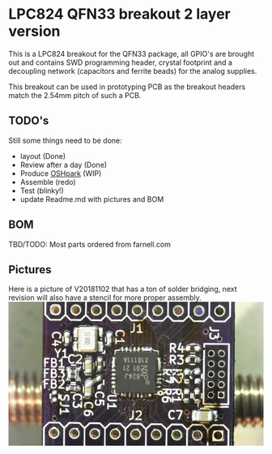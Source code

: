 # LPC824 QFN33 breakout 2 layer version
This is a LPC824 breakout for the QFN33 package, all GPIO's are brought out and contains SWD programming header, crystal footprint and a decoupling network (capacitors and ferrite beads) for the analog supplies.

This breakout can be used in prototyping PCB as the breakout headers match the 2.54mm pitch of such a PCB.
## TODO's
Still some things need to be done:
* layout (Done)
* Review after a day (Done)
* Produce [OSHpark](https://oshpark.com/shared_projects/RuvO87MR) (WIP)
* Assemble (redo)
* Test (blinky!)
* update Readme.md with pictures and BOM
## BOM
TBD/TODO: Most parts ordered from farnell.com
## Pictures
Here is a picture of V20181102 that has a ton of solder bridging, next revision will also have a stencil for more proper assembly.
![V20181102 with tons of solder bridges](media/V20181102_fail.jpg)
